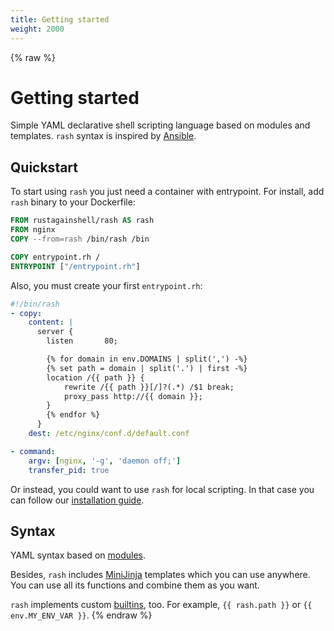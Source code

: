 ```yaml
---
title: Getting started
weight: 2000
---
```


{% raw %}
# Getting started

Simple YAML declarative shell scripting language based on modules and templates.
`rash` syntax is inspired by [Ansible](https://www.ansible.com/).

## Quickstart

To start using `rash` you just need a container with entrypoint.
For install, add `rash` binary to your Dockerfile:

```dockerfile
FROM rustagainshell/rash AS rash
FROM nginx
COPY --from=rash /bin/rash /bin

COPY entrypoint.rh /
ENTRYPOINT ["/entrypoint.rh"]
```

Also, you must create your first `entrypoint.rh`:

```yaml
#!/bin/rash
- copy:
    content: |
      server {
        listen       80;

        {% for domain in env.DOMAINS | split(',') -%}
        {% set path = domain | split('.') | first -%}
        location /{{ path }} {
            rewrite /{{ path }}[/]?(.*) /$1 break;
            proxy_pass http://{{ domain }};
        }
        {% endfor %}
      }
    dest: /etc/nginx/conf.d/default.conf

- command:
    argv: [nginx, '-g', 'daemon off;']
    transfer_pid: true
```

Or instead, you could want to use `rash` for local scripting. In that case you can follow
our [installation guide](installation.md).

## Syntax

YAML syntax based on [modules](module_index.md).

Besides, `rash` includes [MiniJinja](https://docs.rs/minijinja/) templates which you can use
anywhere. You can use all its functions and combine them as you want.

`rash` implements custom [builtins](vars.md), too. For example, `{{ rash.path }}` or
`{{ env.MY_ENV_VAR }}`.
{% endraw %}